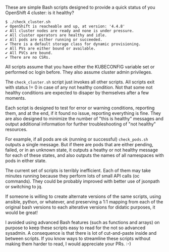 These are simple Bash scripts designed to provide a quick status of you OpenShift 4 cluster: is it healthy?

```
$ ./check_cluster.sh
✔ OpenShift is reacheable and up, at version: '4.4.8'
✔ All cluster nodes are ready and none is under pressure.
✔ All cluster operators are healthy and idle.
✔ All pods are either running or succeeded.
✔ There is a default storage class for dynamic provisioning.
✔ All PVs are either bound or available.
✔ All PVCs are bound.
✔ There are no CSRs.
```

All scripts assume that you have either the KUBECONFIG variable set or performed oc login before.
They also assume cluster admin privileges.

The `check_cluster.sh` script just invokes all other scripts.
All scripts exit with status != 0 in case of any not healthy condition.
Not that some not healthy conditions are expected to disaper by themselves after a few moments.

Each script is designed to test for error or warning conditions, reporting them, and at the end, if it found no issue, reporting everything is fine.
They are also designed to minimize the number of "this is healthy" messages and output additional information for further troubleshooting of "not healthy" resources.

For example, if all pods are ok (running or successful) `check_pods.sh` outputs a single message. But if there are pods that are either pending, failed, or in an unknown state, it outputs a heathy or not healthy message for each of these states, and also outputs the names of all namespaces with pods in either state.

The current set of scripts is terribly inefficient.
Each of them may take minutes running because they perform lots of small API calls (oc commands).
They could be probably improved with better use of jsonpath or switching to jq.

If someone is willing to create alternate versions of the same scripts, using ansible, python, or whatever, and preserving a 1:1 mapping from each of the original bash versions to each alterative versions for didatic purposes, it would be great!

I avoided using advanced Bash features (such as functions and arrays) on purpose to keep these scripts easy to read for the not so advanced sysadmin.
A consequence is that there is lot of cut-and-paste inside and between scripts.
If you know ways to streamline these scripts without making them harder to read, I would appreciate your PRs. :-)
